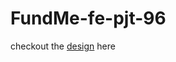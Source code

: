 # FundMe-fe-pjt-96

checkout the [design](https://www.figma.com/file/KiMty5EccPQPbqYfRkDjbV/FundMe?node-id=87%3A0) here
